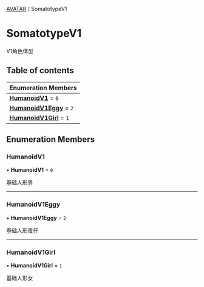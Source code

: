 [AVATAR](../groups/Core.AVATAR.md) / SomatotypeV1

# SomatotypeV1 <Badge type="tip" text="Enumeration" /> <Score text="SomatotypeV1" />

V1角色体型

## Table of contents

| Enumeration Members |
| :-----|
| **[HumanoidV1](mw.SomatotypeV1.md#humanoidv1)** = ``0`` <br> |
| **[HumanoidV1Eggy](mw.SomatotypeV1.md#humanoidv1eggy)** = ``2`` <br> |
| **[HumanoidV1Girl](mw.SomatotypeV1.md#humanoidv1girl)** = ``1`` <br> |

## Enumeration Members

### HumanoidV1 <Score text="HumanoidV" /> 

• **HumanoidV1** = ``0``

基础人形男

___

### HumanoidV1Eggy <Score text="HumanoidV" /> 

• **HumanoidV1Eggy** = ``2``

基础人形蛋仔

___

### HumanoidV1Girl <Score text="HumanoidV" /> 

• **HumanoidV1Girl** = ``1``

基础人形女
